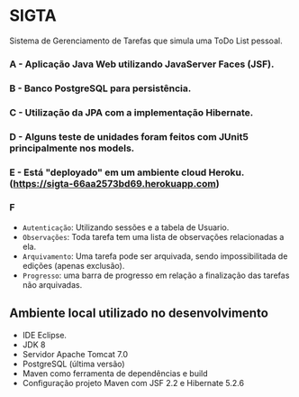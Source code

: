 # SIGTA
Sistema de Gerenciamento de Tarefas que simula uma ToDo List pessoal.

### A - Aplicação Java Web utilizando JavaServer Faces (JSF).

### B - Banco PostgreSQL para persistência.

### C - Utilização da JPA com a implementação Hibernate.

### D - Alguns teste de unidades foram feitos com JUnit5 principalmente nos models.

### E - Está "deployado" em um ambiente cloud Heroku. (https://sigta-66aa2573bd69.herokuapp.com)

### F
- `Autenticação`: Utilizando sessões e a tabela de Usuario.
- `Observações`: Toda tarefa tem uma lista de observações relacionadas a ela.
- `Arquivamento`: Uma tarefa pode ser arquivada, sendo impossibilitada de edições (apenas exclusão).
- `Progresso`: uma barra de progresso em relação a finalização das tarefas não arquivadas.


## Ambiente local utilizado no desenvolvimento
- IDE Eclipse.
- JDK 8
- Servidor Apache Tomcat 7.0
- PostgreSQL (última versão)
- Maven como ferramenta de dependências e build
- Configuração projeto Maven com JSF 2.2 e Hibernate 5.2.6



